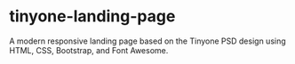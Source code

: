 # tinyone-landing-page
A modern responsive landing page based on the Tinyone PSD design using HTML, CSS, Bootstrap, and Font Awesome.
